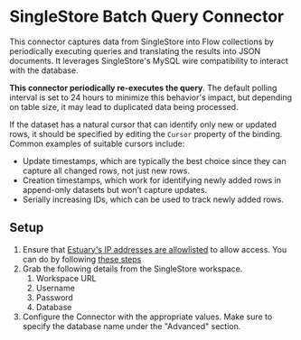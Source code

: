 # SingleStore Batch Query Connector

This connector captures data from SingleStore into Flow collections by periodically executing queries and translating
the results into JSON documents. It leverages SingleStore's MySQL wire compatibility to interact with the database.

**This connector periodically re-executes the query**. The default polling interval is set
to 24 hours to minimize this behavior's impact, but depending on table size, it may lead to duplicated data being
processed.

If the dataset has a natural cursor that can identify only new or updated rows, it should be specified by editing the
`Cursor` property of the binding. Common examples of suitable cursors include:

- Update timestamps, which are typically the best choice since they can capture all changed rows, not just new rows.
- Creation timestamps, which work for identifying newly added rows in append-only datasets but won’t capture updates.
- Serially increasing IDs, which can be used to track newly added rows.

## Setup

1. Ensure that [Estuary's IP addresses are allowlisted](/reference/allow-ip-addresses) to allow access. You can do by
   following [these steps](https://docs.singlestore.com/cloud/reference/management-api/#control-access-to-the-api)
2. Grab the following details from the SingleStore workspace.
    1. Workspace URL
    2. Username
    3. Password
    4. Database
3. Configure the Connector with the appropriate values. Make sure to specify the database name under the "Advanced"
   section.
